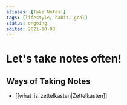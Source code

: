 ```yaml
---
aliases: [Take Notes!]
tags: [lifestyle, habit, goal]
status: ongoing
edited: 2021-10-08
---
```


# Let's take notes often!

## Ways of Taking Notes
- [[what_is_zettelkasten|Zettelkasten]]